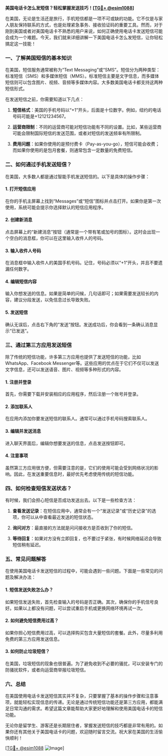 **美国电话卡怎么发短信？轻松掌握发送技巧！[[TG💪+ @esim1088](https://t.me/s/esim1088)]**

在美国，无论是生活还是旅行，手机短信都是一项不可或缺的功能。它不仅是与家人朋友保持联系的方式，也是处理紧急事务、接收验证码的重要工具。然而，对于刚到美国或者对美国电话卡不熟悉的用户来说，如何正确使用电话卡发送短信可能会成为一个难题。今天，我们就来详细讲解一下美国电话卡怎么发短信，让你轻松搞定这一技能！

### 一、了解美国短信的基本知识

在美国，短信服务通常被称为“Text Messaging”或“SMS”。短信分为两种类型：标准短信（SMS）和多媒体短信（MMS）。标准短信主要是文字信息，而多媒体短信则可以包含图片、视频、音频等多媒体内容。大多数美国电话卡都支持这两种短信形式。

在发送短信之前，你需要知道以下几点：

1. **短信格式**：美国的手机号码以“+1”开头，后面是十位数字。例如，纽约的电话号码可能是+12121234567。
   
2. **运营商限制**：不同的运营商可能对短信功能有不同的设置。比如，某些运营商可能会限制国际短信的发送范围，或者对短信的发送频率有所限制。

3. **费用问题**：如果你使用的是预付费卡（Pay-as-you-go），短信可能会收费；而如果你使用的是包月套餐，则通常包含一定数量的免费短信。

### 二、如何通过手机发送短信？

在美国，大多数人都是通过智能手机发送短信的。以下是具体的操作步骤：

#### 1. 打开短信应用

在你的手机主屏幕上找到“Messages”或“短信”图标并点击打开。如果你是第一次使用，系统可能会提示你选择默认的短信应用程序。

#### 2. 创建新消息

点击屏幕上的“新建消息”按钮（通常是一个带有笔或加号的图标）。这时会出现一个空白的消息框，你可以在这里输入收件人的号码。

#### 3. 输入收件人号码

在消息框中输入收件人的美国手机号码。记住，号码必须以“+1”开头，并且不要遗漏任何数字。

#### 4. 编辑短信内容

输入你想发送的信息。如果是简单的问候，几句话即可；如果需要发送较长的内容，建议分段发送，以免信息过长导致失败。

#### 5. 发送短信

确认无误后，点击右下角的“发送”按钮。发送成功后，你会看到一条确认消息显示“已发送”。

### 三、通过第三方应用发送短信

除了传统的短信功能，许多第三方应用也提供了发送短信的功能，比如WhatsApp、Facebook Messenger等。这些应用的优点在于它们不仅可以发送文字信息，还可以发送语音、图片、视频等多种形式的内容。

#### 1. 注册并登录

首先，你需要下载并安装相应的应用程序，然后注册一个账号并登录。

#### 2. 添加联系人

在应用内添加你要发送短信的联系人。通常可以通过手机号码搜索联系人。

#### 3. 编辑并发送消息

进入聊天界面后，编辑你想要发送的信息，点击发送按钮即可。

#### 4. 注意事项

虽然第三方应用很方便，但需要注意的是，它们的使用可能会受到网络状况的影响。因此，在发送重要信息时，最好优先考虑使用传统的短信功能。

### 四、如何检查短信发送状态？

有时候，我们会担心短信是否成功发送出去。以下是一些检查方法：

1. **查看发送记录**：在短信应用中，通常会有一个“发送记录”或“历史记录”的选项，你可以从中查看最近发送的短信状态。

2. **询问对方**：最直接的方法就是问问接收方是否收到了你的短信。

3. **等待回复**：如果对方没有立即回复，也不要过于紧张，有时候网络延迟会导致短信稍有延迟。

### 五、常见问题解答

在使用美国电话卡发送短信的过程中，可能会遇到一些问题。下面是一些常见的问题及解决办法：

#### 1. 短信发送失败怎么办？

如果短信发送失败，首先检查输入的号码是否正确。其次，确保你的手机信号良好。如果以上都没有问题，可以尝试重启手机或更换网络环境再试一次。

#### 2. 如何避免短信费用过高？

如果你担心短信费用过高，可以选择购买包含大量短信的套餐。此外，尽量多利用免费的第三方应用发送信息。

#### 3. 如何防止垃圾短信？

在美国，垃圾短信的现象也很普遍。为了避免收到不必要的骚扰，可以安装专门的防骚扰软件，或者向运营商举报垃圾短信。

### 六、总结

在美国使用电话卡发送短信其实并不复杂，只要掌握了基本的操作步骤和注意事项，就能轻松实现信息的传递。无论是通过传统短信功能还是第三方应用，都能满足日常沟通的需求。希望这篇文章能帮助大家更好地理解和使用美国电话卡的短信功能。

无论你是留学生、游客还是长期居住者，掌握发送短信的技巧都是非常有用的。如果你还有其他关于美国电话卡的问题，欢迎随时留言交流。祝大家在美国的生活愉快顺利！

[[TG💪+ @esim1088](https://t.me/s/esim1088) ![Image](https://i.postimg.cc/4NQfJmqS/Snipaste-2025-05-13-00-14-12.png)]
